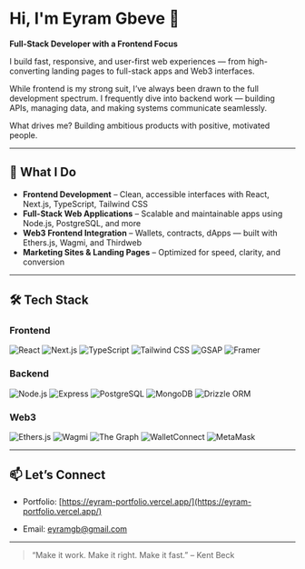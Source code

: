 # Hi, I'm Eyram Gbeve 👋  
**Full-Stack Developer with a Frontend Focus**

I build fast, responsive, and user-first web experiences — from high-converting landing pages to full-stack apps and Web3 interfaces.

While frontend is my strong suit, I’ve always been drawn to the full development spectrum. I frequently dive into backend work — building APIs, managing data, and making systems communicate seamlessly.

What drives me? Building ambitious products with positive, motivated people.

---

## 🚀 What I Do

- **Frontend Development** – Clean, accessible interfaces with React, Next.js, TypeScript, Tailwind CSS
- **Full-Stack Web Applications** – Scalable and maintainable apps using Node.js, PostgreSQL, and more
- **Web3 Frontend Integration** – Wallets, contracts, dApps — built with Ethers.js, Wagmi, and Thirdweb
- **Marketing Sites & Landing Pages** – Optimized for speed, clarity, and conversion

---

## 🛠️ Tech Stack

### Frontend
![React](https://img.shields.io/badge/-React-61DAFB?logo=react&logoColor=white&style=flat)
![Next.js](https://img.shields.io/badge/-Next.js-000000?logo=next.js&logoColor=white&style=flat)
![TypeScript](https://img.shields.io/badge/-TypeScript-3178C6?logo=typescript&logoColor=white&style=flat)
![Tailwind CSS](https://img.shields.io/badge/-Tailwind-06B6D4?logo=tailwindcss&logoColor=white&style=flat)
![GSAP](https://img.shields.io/badge/-GSAP-88CE02?style=flat&logo=data:image/svg+xml;base64,...) <!-- Replace with base64 or hosted icon if needed -->
![Framer](https://img.shields.io/badge/-Framer_Motion-0055FF?style=flat&logo=framer)

### Backend
![Node.js](https://img.shields.io/badge/-Node.js-339933?logo=node.js&logoColor=white&style=flat)
![Express](https://img.shields.io/badge/-Express-000000?logo=express&logoColor=white&style=flat)
![PostgreSQL](https://img.shields.io/badge/-PostgreSQL-336791?logo=postgresql&logoColor=white&style=flat)
![MongoDB](https://img.shields.io/badge/-MongoDB-47A248?logo=mongodb&logoColor=white&style=flat)
![Drizzle ORM](https://img.shields.io/badge/-Drizzle%20ORM-black?style=flat)

### Web3
![Ethers.js](https://img.shields.io/badge/-Ethers.js-24339B?style=flat)
![Wagmi](https://img.shields.io/badge/-Wagmi-000000?style=flat)
![The Graph](https://img.shields.io/badge/-The_Graph-6747ED?style=flat)
![WalletConnect](https://img.shields.io/badge/-WalletConnect-3B99FC?style=flat)
![MetaMask](https://img.shields.io/badge/-MetaMask-E27625?style=flat)

---

## 📫 Let’s Connect

- Portfolio: [https://eyram-portfolio.vercel.app/](https://eyram-portfolio.vercel.app/)

- Email: [eyramgb@gmail.com](mailto:eyramgb@gmail.com)

---

> “Make it work. Make it right. Make it fast.” – Kent Beck
